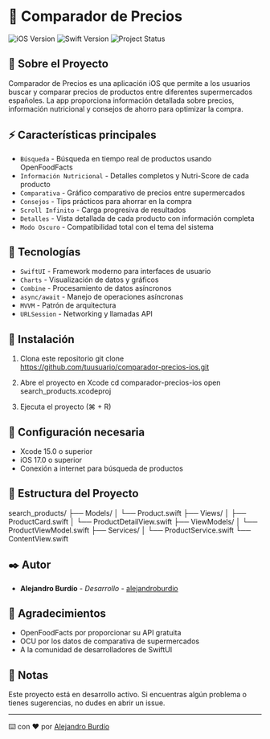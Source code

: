 # 🛒 Comparador de Precios   

![iOS Version](https://img.shields.io/badge/iOS-17.0%2B-blue)
![Swift Version](https://img.shields.io/badge/Swift-5.9-orange)
![Project Status](https://img.shields.io/badge/Status-En%20Desarrollo-green)

## 📱 Sobre el Proyecto

Comparador de Precios es una aplicación iOS que permite a los usuarios buscar y comparar precios de productos entre diferentes supermercados españoles. La app proporciona información detallada sobre precios, información nutricional y consejos de ahorro para optimizar la compra.

## ⚡ Características principales

* `Búsqueda` - Búsqueda en tiempo real de productos usando OpenFoodFacts
* `Información Nutricional` - Detalles completos y Nutri-Score de cada producto
* `Comparativa` - Gráfico comparativo de precios entre supermercados
* `Consejos` - Tips prácticos para ahorrar en la compra
* `Scroll Infinito` - Carga progresiva de resultados
* `Detalles` - Vista detallada de cada producto con información completa
* `Modo Oscuro` - Compatibilidad total con el tema del sistema

## 🚀 Tecnologías

* `SwiftUI` - Framework moderno para interfaces de usuario
* `Charts` - Visualización de datos y gráficos
* `Combine` - Procesamiento de datos asíncronos
* `async/await` - Manejo de operaciones asíncronas
* `MVVM` - Patrón de arquitectura
* `URLSession` - Networking y llamadas API

## 📲 Instalación

1. Clona este repositorio
git clone https://github.com/tuusuario/comparador-precios-ios.git

2. Abre el proyecto en Xcode
cd comparador-precios-ios
open search_products.xcodeproj

3. Ejecuta el proyecto (⌘ + R)

## 🔧 Configuración necesaria

* Xcode 15.0 o superior
* iOS 17.0 o superior
* Conexión a internet para búsqueda de productos

## 📁 Estructura del Proyecto
search_products/
├── Models/
│ └── Product.swift
├── Views/
│ ├── ProductCard.swift
│ └── ProductDetailView.swift
├── ViewModels/
│ └── ProductViewModel.swift
├── Services/
│ └── ProductService.swift
└── ContentView.swift

## ✒️ Autor

* **Alejandro Burdío** - *Desarrollo* - [alejandroburdio](https://github.com/alejandroburdio)

## 🎁 Agradecimientos

* OpenFoodFacts por proporcionar su API gratuita
* OCU por los datos de comparativa de supermercados
* A la comunidad de desarrolladores de SwiftUI

## 📌 Notas

Este proyecto está en desarrollo activo. Si encuentras algún problema o tienes sugerencias, no dudes en abrir un issue.

---
⌨️ con ❤️ por [Alejandro Burdío](https://github.com/alejandroburdio)
